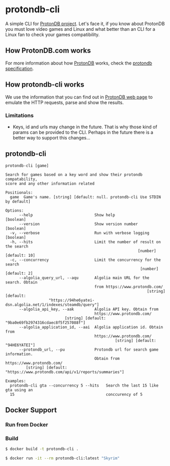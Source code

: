# protondb-cli
A simple CLI for [ProtonDB project](https://www.protondb.com/). Let's face it, if you know about ProtonDB you must love video games and Linux and what better than an CLI for a Linux fan to check your games compatibility.

## How ProtonDB.com works
For more information about how [ProtonDB](https://www.protondb.com/) works, check the [protondb specification](./protondb.md).

## How protondb-cli works
We use the information that you can find out in [ProtonDB web page](https://www.protondb.com/) to emulate the HTTP requests, parse and show the results.
### Limitations
- Keys, id and urls may change in the future. That is why those kind of params can be provided to the CLI. Perhaps in the future there is a better way to support this changes...

## protondb-cli

```
protondb-cli [game]

Search for games based on a key word and show their protondb compatability,
score and any other information related

Positionals:
  game  Game's name. [string] [default: null. protondb-cli Use STDIN by default]

Options:
      --help                           Show help                       [boolean]
      --version                        Show version number             [boolean]
  -v, --verbose                        Run with verbose logging        [boolean]
  -h, --hits                           Limit the number of result on the search
                                                          [number] [default: 10]
  -c, --concurrency                    Limit the concurrency for the search
                                                           [number] [default: 2]
      --algolia_query_url, --aqu       Algolia main URL for the search. Obtain
                                       from https://www.protondb.com/
                                                              [string] [default:
                   "https://94he6yatei-dsn.algolia.net/1/indexes/steamdb/query"]
      --algolia_api_key, --aak         Algolia API key. Obtain from
                                       https://www.protondb.com/
                          [string] [default: "9ba0e69fb2974316cdaec8f5f257088f"]
      --algolia_application_id, --aai  Algolia application id. Obtain from
                                       https://www.protondb.com/
                                                [string] [default: "94HE6YATEI"]
      --protondb_url, --pu             Protondb url for search game information.
                                       Obtain from https://www.protondb.com/
         [string] [default: "https://www.protondb.com/api/v1/reports/summaries"]

Examples:
  protondb-cli gta --concurrency 5 --hits   Search the last 15 like gta using an
  15                                        conccurency of 5
```

## Docker Support

### Run from Docker

### Build

```sh
$ docker build -t protondb-cli .

$ docker run -it --rm protondb-cli:latest "Skyrim"
```

<!-- https://tonylixu.medium.com/gitops-github-actions-docker-build-workflow-157cc53e9a0d -->
